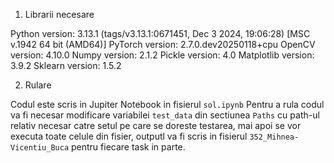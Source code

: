 1. Librarii necesare 

Python version: 3.13.1 (tags/v3.13.1:0671451, Dec  3 2024, 19:06:28) [MSC v.1942 64 bit (AMD64)]
PyTorch version: 2.7.0.dev20250118+cpu
OpenCV version: 4.10.0
Numpy version: 2.1.2
Pickle version: 4.0
Matplotlib version: 3.9.2
Sklearn version: 1.5.2

2. Rulare

Codul este scris in Jupiter Notebook in fisierul `sol.ipynb`
Pentru a rula codul va fi necesar modificare variabilei `test_data` din sectiunea `Paths` cu path-ul relativ necesar catre setul pe care se doreste testarea, mai apoi se vor executa toate celule din fisier, outputl va fi scris in fisierul `352_Mihnea-Vicentiu_Buca` pentru fiecare task in parte.
